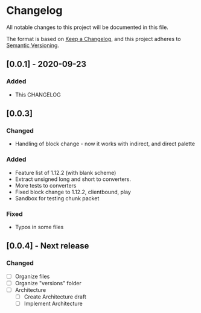 # Changelog
All notable changes to this project will be documented in this file.

The format is based on [Keep a Changelog](https://keepachangelog.com/en/1.0.0/),
and this project adheres to [Semantic Versioning](https://semver.org/spec/v2.0.0.html).

## [0.0.1] - 2020-09-23
### Added
- This CHANGELOG

## [0.0.3] 
### Changed
- Handling of block change - now it works with indirect, and direct palette 

### Added
- Feature list of 1.12.2 (with blank scheme)
- Extract unsigned long and short to converters.
- More tests to converters
- Fixed block change to 1.12.2, clientbound, play
- Sandbox for testing chunk packet
### Fixed
- Typos in some files

## [0.0.4] - Next release
### Changed
- [ ] Organize files
- [ ] Organize "versions" folder
- [ ] Architecture
  - [ ] Create Architecture draft
  - [ ] Implement Architecture
